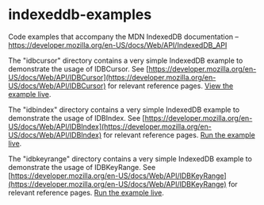 # indexeddb-examples
Code examples that accompany the MDN IndexedDB documentation – https://developer.mozilla.org/en-US/docs/Web/API/IndexedDB_API

The "idbcursor" directory contains a very simple IndexedDB example to demonstrate the usage of IDBCursor. See [https://developer.mozilla.org/en-US/docs/Web/API/IDBCursor](https://developer.mozilla.org/en-US/docs/Web/API/IDBCursor) for relevant reference pages. [View the example live](http://mdn.github.io/indexeddb-examples/idbcursor/).

The "idbindex" directory contains a very simple IndexedDB example to demonstrate the usage of IDBIndex. See [https://developer.mozilla.org/en-US/docs/Web/API/IDBIndex](https://developer.mozilla.org/en-US/docs/Web/API/IDBIndex) for relevant reference pages. [Run the example live](http://mdn.github.io/indexeddb-examples/idbindex/).

The "idbkeyrange" directory contains a very simple IndexedDB example to demonstrate the usage of IDBKeyRange. See [https://developer.mozilla.org/en-US/docs/Web/API/IDBKeyRange](https://developer.mozilla.org/en-US/docs/Web/API/IDBKeyRange) for relevant reference pages. [Run the example live](http://mdn.github.io/indexeddb-examples/idbkeyrange/).
